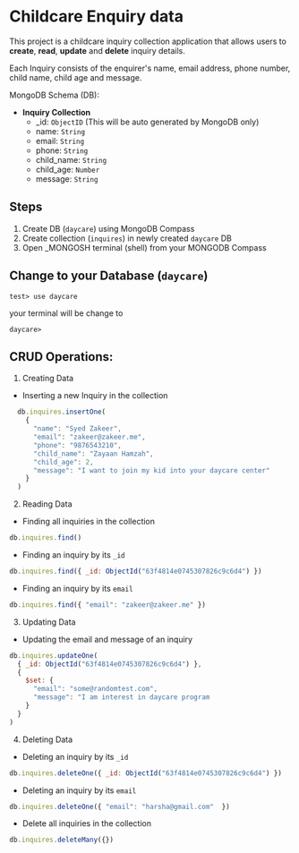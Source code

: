 # Childcare Enquiry data

This project is a childcare inquiry collection application that allows users to **create**, **read**, **update** and **delete** inquiry details.

Each Inquiry consists of the enquirer's name, email address, phone number, child name, child age and message.

MongoDB Schema (DB):
  - **Inquiry Collection**
    - _id: `ObjectID` (This will be auto generated by MongoDB only)
    - name: `String`
    - email: `String`
    - phone: `String`
    - child_name: `String`
    - child_age: `Number`
    - message: `String`
    
   
   
## Steps
1. Create DB (`daycare`) using MongoDB Compass
2. Create collection (`inquires`) in newly created `daycare` DB
3. Open _MONGOSH terminal (shell) from your MONGODB Compass

## Change to your Database (`daycare`)
```
test> use daycare
```
your terminal will be change to 
```
daycare> 
```
    
## CRUD Operations:
  
1. Creating Data
  - Inserting a new Inquiry in the collection
```js
  db.inquires.insertOne(
    {
      "name": "Syed Zakeer",
      "email": "zakeer@zakeer.me",
      "phone": "9876543210",
      "child_name": "Zayaan Hamzah",
      "child_age": 2,
      "message": "I want to join my kid into your daycare center"
    }
  )
```
2. Reading Data
  - Finding all inquiries in the collection
  ```js
  db.inquires.find()
  ```
  - Finding an inquiry by its `_id`
  ```js
  db.inquires.find({ _id: ObjectId("63f4814e0745307826c9c6d4") })
  ```
  - Finding an inquiry by its `email`
  ```js
  db.inquires.find({ "email": "zakeer@zakeer.me" })
  ```
  
3. Updating Data
  - Updating the email and message of an inquiry
  ```js
  db.inquires.updateOne(
    { _id: ObjectId("63f4814e0745307826c9c6d4") },
    {
      $set: {
        "email": "some@randomtest.com",
        "message": "I am interest in daycare program
      }
    }
  )
  ```
 
4. Deleting Data
  - Deleting an inquiry by its `_id`
  ```js
  db.inquires.deleteOne({ _id: ObjectId("63f4814e0745307826c9c6d4") })
  ```
  
   - Deleting an inquiry by its `email`
  ```js
  db.inquires.deleteOne({ "email": "harsha@gmail.com"  })
  ```
  
   - Delete all inquiries in the collection
   ```js
   db.inquires.deleteMany({})
   ```
  

    
